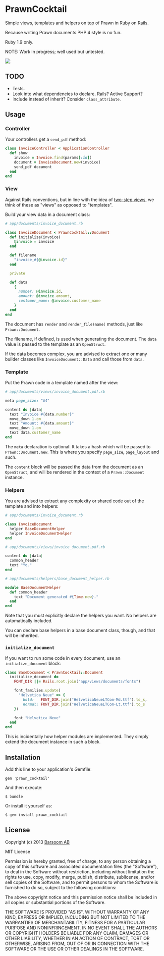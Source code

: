 # PrawnCocktail

Simple views, templates and helpers on top of Prawn in Ruby on Rails.

Because writing Prawn documents PHP 4 style is no fun.

Ruby 1.9 only.

NOTE: Work in progress; well used but untested.

![](http://upload.wikimedia.org/wikipedia/commons/f/f8/Cocktail_1_bg_060702.jpg)

## TODO

* Tests.
* Look into what dependencies to declare. Rails? Active Support?
* Include instead of inherit? Consider `class_attribute`.

## Usage

### Controller

Your controllers get a `send_pdf` method:

``` ruby
class InvoiceController < ApplicationController
  def show
    invoice = Invoice.find(params[:id])
    document = InvoiceDocument.new(invoice)
    send_pdf document
  end
end
```

### View

Against Rails conventions, but in line with the idea of [two-step views](http://martinfowler.com/eaaCatalog/twoStepView.html), we think of these as "views" as opposed to "templates".

Build your view data in a document class:

``` ruby
# app/documents/invoice_document.rb

class InvoiceDocument < PrawnCocktail::Document
  def initialize(invoice)
    @invoice = invoice
  end

  def filename
    "invoice_#{@invoice.id}"
  end

  private

  def data
    {
      number: @invoice.id,
      amount: @invoice.amount,
      customer_name: @invoice.customer_name
    }
  end
end
```

The document has `render` and `render_file(name)` methods, just like `Prawn::Document`.

The filename, if defined, is used when generating the document. The `data` value is passed to the template as an `OpenStruct`.

If the data becomes complex, you are advised to extract one or many builder classes like `InvoiceDocument::Data` and call those from `data`.

### Template

Put the Prawn code in a template named after the view:

``` ruby
# app/documents/views/invoice_document.pdf.rb

meta page_size: "A4"

content do |data|
  text "Invoice #{data.number}"
  move_down 1.cm
  text "Amount: #{data.amount}"
  move_down 1.cm
  text data.customer_name
end
```

The `meta` declaration is optional. It takes a hash which will be passed to `Prawn::Document.new`. This is where you specify `page_size`, `page_layout` and such.

The `content` block will be passed the data from the document as an `OpenStruct`, and will be rendered in the context of a `Prawn::Document` instance.

### Helpers

You are advised to extract any complexity or shared code out of the template and into helpers:

``` ruby
# app/documents/invoice_document.rb

class InvoiceDocument
  helper BaseDocumentHelper
  helper InvoiceDocumentHelper
end
```

``` ruby
# app/documents/views/invoice_document.pdf.rb

content do |data|
  common_header
  text "Yo."
end
```

``` ruby
# app/documents/helpers/base_document_helper.rb

module BaseDocumentHelper
  def common_header
    text "Document generated #{Time.now}."
  end
end
```

Note that you must explicitly declare the helpers you want. No helpers are automatically included.

You can declare base helpers in a base document class, though, and that will be inherited.

### `initialize_document`

If you want to run some code in every document, use an `initialize_document` block:

``` ruby
class BaseDocument < PrawnCocktail::Document
  initialize_document do
    FONT_DIR ||= Rails.root.join("app/views/documents/fonts")

    font_families.update(
      "Helvetica Neue" => {
        bold:   FONT_DIR.join("HelveticaNeueLTCom-Md.ttf").to_s,
        normal: FONT_DIR.join("HelveticaNeueLTCom-Lt.ttf").to_s
    })

    font "Helvetica Neue"
  end
end
```

This is incidentally how helper modules are implemented. They simply extend the document instance in such a block.

## Installation

Add this line to your application's Gemfile:

    gem 'prawn_cocktail'

And then execute:

    $ bundle

Or install it yourself as:

    $ gem install prawn_cocktail

## License

Copyright (c) 2013 [Barsoom AB](http://barsoom.se)

MIT License

Permission is hereby granted, free of charge, to any person obtaining
a copy of this software and associated documentation files (the
"Software"), to deal in the Software without restriction, including
without limitation the rights to use, copy, modify, merge, publish,
distribute, sublicense, and/or sell copies of the Software, and to
permit persons to whom the Software is furnished to do so, subject to
the following conditions:

The above copyright notice and this permission notice shall be
included in all copies or substantial portions of the Software.

THE SOFTWARE IS PROVIDED "AS IS", WITHOUT WARRANTY OF ANY KIND,
EXPRESS OR IMPLIED, INCLUDING BUT NOT LIMITED TO THE WARRANTIES OF
MERCHANTABILITY, FITNESS FOR A PARTICULAR PURPOSE AND
NONINFRINGEMENT. IN NO EVENT SHALL THE AUTHORS OR COPYRIGHT HOLDERS BE
LIABLE FOR ANY CLAIM, DAMAGES OR OTHER LIABILITY, WHETHER IN AN ACTION
OF CONTRACT, TORT OR OTHERWISE, ARISING FROM, OUT OF OR IN CONNECTION
WITH THE SOFTWARE OR THE USE OR OTHER DEALINGS IN THE SOFTWARE.
